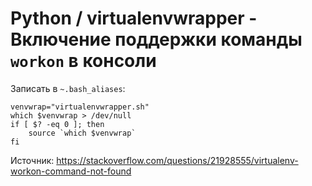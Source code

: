 # Python / virtualenvwrapper - Включение поддержки команды `workon` в консоли

Записать в `~.bash_aliases`:

```shell
venvwrap="virtualenvwrapper.sh"
which $venvwrap > /dev/null
if [ $? -eq 0 ]; then
    source `which $venvwrap`
fi
```

Источник: https://stackoverflow.com/questions/21928555/virtualenv-workon-command-not-found
